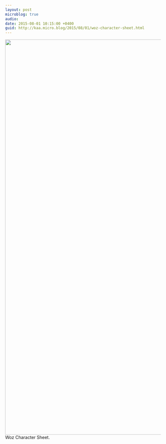 ```yaml
---
layout: post
microblog: true
audio: 
date: 2015-08-01 10:15:00 +0400
guid: http://kaa.micro.blog/2015/08/01/woz-character-sheet.html
---
```

<img src="https://micro.kaa.bz/uploads/2018/eea33352d4.jpg" alt="" width="840" height="1279" class="alignnone size-full wp-image-111" />Woz Character Sheet.
